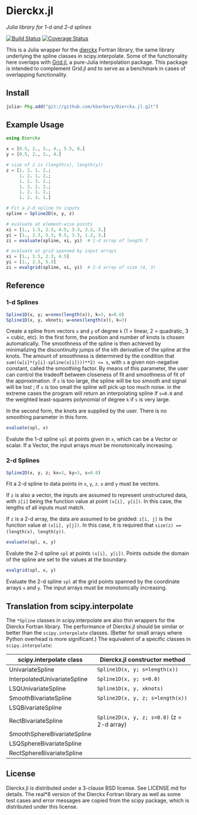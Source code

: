 Dierckx.jl
==========

*Julia library for 1-d and 2-d splines*

[![Build Status](https://travis-ci.org/kbarbary/Dierckx.jl.svg?branch=master)](https://travis-ci.org/kbarbary/Dierckx.jl)
[![Coverage Status](https://coveralls.io/repos/kbarbary/Dierckx.jl/badge.png?branch=master)](https://coveralls.io/r/kbarbary/Dierckx.jl?branch=master)


This is a Julia wrapper for the
[dierckx](http://www.netlib.org/dierckx/index.html) Fortran library,
the same library underlying the spline classes in scipy.interpolate.
Some of the functionality here overlaps with [Grid.jl](
https://github.com/timholy/Grid.jl), a pure-Julia interpolation
package. This package is intended to complement Grid.jl and to serve
as a benchmark in cases of overlapping functionality.

Install
-------

```julia
julia> Pkg.add("git://github.com/kbarbary/Dierckx.jl.git")
```

Example Usage
-------------

```julia
using Dierckx

x = [0.5, 2., 3., 4., 5.5, 8.]
y = [0.5, 2., 3., 4.]

# size of z is (length(x), length(y))
z = [1. 2. 1. 2.;
     1. 2. 1. 2.;
     1. 2. 3. 2.;
     1. 2. 2. 2.;
     1. 2. 1. 2.;
     1. 2. 3. 1.]

# Fit a 2-d spline to inputs
spline = Spline2D(x, y, z)

# evaluate at element-wise points
xi = [1., 1.5, 2.3, 4.5, 3.3, 3.2, 3.]
yi = [1., 2.3, 5.3, 0.5, 3.3, 1.2, 3.]
zi = evaluate(spline, xi, yi)  # 1-d array of length 7

# evaluate at grid spanned by input arrays
xi = [1., 1.5, 2.3, 4.5]
yi = [1., 2.3, 5.3]
zi = evalgrid(spline, xi, yi)  # 2-d array of size (4, 3)
```

Reference
---------

### 1-d Splines

```julia
Spline1D(x, y; w=ones(length(x)), k=3, s=0.0)
Spline1D(x, y, xknots; w=ones(length(x)), k=3)
```

Create a spline from vectors `x` and `y` of degree `k` (1 = linear, 2
= quadratic, 3 = cubic, etc). In the first form, the position and
number of knots is chosen automatically. The smoothness of the spline
is then achieved by minimalizing the discontinuity jumps of the `k`th
derivative of the spline at the knots. The amount of smoothness is
determined by the condition that `sum((w[i]*(y[i]-spline(x[i])))**2)
<= s`, with `s` a given non-negative constant, called the smoothing
factor. By means of this parameter, the user can control the tradeoff
between closeness of fit and smoothness of fit of the approximation.
if `s` is too large, the spline will be too smooth and signal will be
lost ; if `s` is too small the spline will pick up too much noise. in
the extreme cases the program will return an interpolating spline if
`s=0.0` and the weighted least-squares polynomial of degree `k` if `s`
is very large.

In the second form, the knots are supplied by the user. There is
no smoothing parameter in this form.

```julia
evaluate(spl, x)
```
Evalute the 1-d spline `spl` at points given in `x`, which can be a
Vector or scalar. If a Vector, the input arrays must be monotonically
increasing.

### 2-d Splines

```julia
Spline2D(x, y, z; kx=3, ky=3, s=0.0)
```

Fit a 2-d spline to data points in `x`, `y`, `z`. `x` and `y` must be
vectors.

If `z` is also a vector, the inputs are assumed to represent
unstructured data, with `z[i]` being the function value at point
`(x[i], y[i])`. In this case, the lengths of all inputs must match.

If `z` is a 2-d array, the data are assumed to be gridded: `z[i, j]`
is the function value at `(x[i], y[j])`. In this case, it is required
that `size(z) == (length(x), length(y))`.

```julia
evaluate(spl, x, y)
```

Evalute the 2-d spline `spl` at points `(x[i], y[i])`. Points outside
the domain of the spline are set to the values at the boundary.

```julia
evalgrid(spl, x, y)
```

Evaluate the 2-d spline `spl` at the grid points spanned by the
coordinate arrays `x` and `y`. The input arrays must be monotonically
increasing.

Translation from scipy.interpolate
----------------------------------

The `*Spline` classes in scipy.interpolate are also thin wrappers
for the Dierckx Fortran library. The performance of Dierckx.jl should
be similar or better than the `scipy.interpolate` classes. (Better for
small arrays where Python overhead is more significant.) The
equivalent of a specific classes in `scipy.interpolate`:

| scipy.interpolate class      | Dierckx.jl constructor method              |
| ---------------------------- | ------------------------------------------ |
| UnivariateSpline             | `Spline1D(x, y; s=length(x))`              |
| InterpolatedUnivariateSpline | `Spline1D(x, y; s=0.0)`                    |
| LSQUnivariateSpline          | `Spline1D(x, y, xknots)`                   |
| SmoothBivariateSpline        | `Spline2D(x, y, z; s=length(x))`           |
| LSQBivariateSpline           |                                            |
| RectBivariateSpline          | `Spline2D(x, y, z; s=0.0)` (z = 2-d array) |
| SmoothSphereBivariateSpline  |                                            |
| LSQSphereBivariateSpline     |                                            |
| RectSphereBivariateSpline    |                                            |



License
-------

Dierckx.jl is distributed under a 3-clause BSD license. See LICENSE.md
for details. The real*8 version of the Dierckx Fortran library as well as
some test cases and error messages are copied from the scipy package,
which is distributed under this license.
